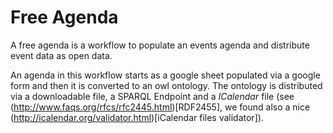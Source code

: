 # Free Agenda

A free agenda is a workflow to populate an events agenda and distribute event data as 
open data.

An agenda in this workflow starts as a google sheet populated via a google form and
then it is converted to an owl ontology.
The ontology is distributed via a downloadable file, a SPARQL Endpoint and a
_ICalendar_ file (see (http://www.faqs.org/rfcs/rfc2445.html)[RDF2455], we found also 
a nice (http://icalendar.org/validator.html)[iCalendar files validator]).
